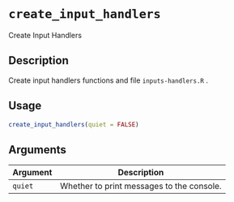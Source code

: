 # `create_input_handlers`

Create Input Handlers


## Description

Create input handlers functions and file `inputs-handlers.R` .


## Usage

```r
create_input_handlers(quiet = FALSE)
```


## Arguments

Argument      |Description
------------- |----------------
`quiet`     |     Whether to print messages to the console.


